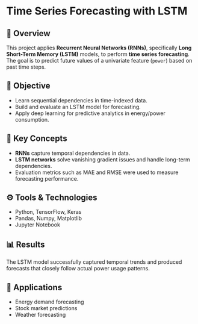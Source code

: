 # Time Series Forecasting with LSTM

## 📖 Overview
This project applies **Recurrent Neural Networks (RNNs)**, specifically **Long Short-Term Memory (LSTM)** models, to perform **time series forecasting**.  
The goal is to predict future values of a univariate feature (`power`) based on past time steps.

## 🎯 Objective
- Learn sequential dependencies in time-indexed data.  
- Build and evaluate an LSTM model for forecasting.  
- Apply deep learning for predictive analytics in energy/power consumption.

## 🧠 Key Concepts
- **RNNs** capture temporal dependencies in data.  
- **LSTM networks** solve vanishing gradient issues and handle long-term dependencies.  
- Evaluation metrics such as MAE and RMSE were used to measure forecasting performance.

## ⚙️ Tools & Technologies
- Python, TensorFlow, Keras  
- Pandas, Numpy, Matplotlib  
- Jupyter Notebook  

## 📊 Results
The LSTM model successfully captured temporal trends and produced forecasts that closely follow actual power usage patterns.  

## 🔮 Applications
- Energy demand forecasting  
- Stock market predictions  
- Weather forecasting  
